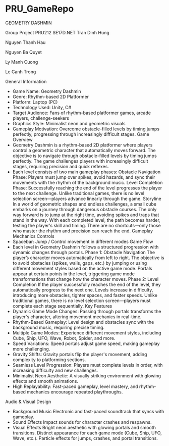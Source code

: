 # PRU_GameRepo
GEOMETRY DASHMIN

Group Project PRU212 SE17D.NET
Tran Dinh Hung

Nguyen Thanh Hau

Nguyen Ba Quyet

Ly Manh Cuong

Le Canh Trong

General Information
+ Game Name: Geometry Dashmin
+ Genre: Rhythm-based 2D Platformer
+ Platform: Laptop (PC)
+ Technology Used: Unity, C#
+ Target Audience: Fans of rhythm-based platformer games, arcade players, challenge-seekers
+ Graphics Style: Minimalist neon and geometric visuals
+ Gameplay Motivation: Overcome obstacle-filled levels by timing jumps perfectly, progressing through increasingly difficult stages.
Game Overview
+ Geometry Dashmin is a rhythm-based 2D platformer where players control a geometric character that automatically moves forward. The objective is to navigate through obstacle-filled levels by timing jumps perfectly. The game challenges players with increasingly difficult stages, requiring precision and quick reflexes.
+ Each level consists of two main gameplay phases:
Obstacle Navigation Phase: Players must jump over spikes, avoid hazards, and sync their movements with the rhythm of the background music.
Level Completion Phase: Successfully reaching the end of the level progresses the player to the next challenge. Unlike traditional games, there is no level selection screen—players advance linearly through the game.
Storyline
In a world of geometric shapes and endless challenges, a small cube embarks on a journey through dangerous obstacle courses. The only way forward is to jump at the right time, avoiding spikes and traps that stand in the way.
With each completed level, the path becomes harder, testing the player's skill and timing. There are no shortcuts—only those who master the rhythm and precision can reach the end.
Gameplay Mechanics
 Controls
+ Spacebar: Jump / Control movement in different modes
Game Flow
+ Each level in Geometry Dashmin follows a structured progression with dynamic changes through portals.
Phase 1: Obstacle Navigation
The player’s character moves automatically from left to right.
The objective is to avoid obstacles (spikes, walls, gaps, etc.) by jumping or using different movement styles based on the active game mode.
Portals appear at certain points in the level, triggering game mode transformations that change how the character moves.
Phase 2: Level Completion
If the player successfully reaches the end of the level, they automatically progress to the next one.
Levels increase in difficulty, introducing more obstacles, tighter spaces, and faster speeds.
Unlike traditional games, there is no level selection screen—players must complete each stage sequentially.
Key Features
+ Dynamic Game Mode Changes: Passing through portals transforms the player's character, altering movement mechanics in real-time.
+ Rhythm-Based Gameplay: Level design and obstacles sync with the background music, requiring precise timing.
+ Multiple Game Modes: Experience different movement styles, including Cube, Ship, UFO, Wave, Robot, Spider, and more.
+ Speed Variations: Speed portals adjust game speed, making gameplay more challenging.
+ Gravity Shifts: Gravity portals flip the player's movement, adding complexity to platforming sections.
+ Seamless Level Progression: Players must complete levels in order, with increasing difficulty and new challenges.
+ Minimalist Neon Aesthetic: A visually striking environment with glowing effects and smooth animations.
+ High Replayability: Fast-paced gameplay, level mastery, and rhythm-based mechanics encourage repeated playthroughs.

Audio & Visual Design
+ Background Music
Electronic and fast-paced soundtrack that syncs with gameplay.
+ Sound Effects
Impact sounds for character crashes and respawns.
+ Visual Effects
Bright neon aesthetic with glowing portals and smooth transitions.
Distinct appearance for each game mode (Cube, Ship, UFO, Wave, etc.).
Particle effects for jumps, crashes, and portal transitions.
